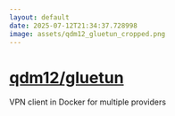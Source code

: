 ```yaml
---
layout: default
date: 2025-07-12T21:34:37.728998
image: assets/qdm12_gluetun_cropped.png
---
```


# [qdm12/gluetun](https://github.com/qdm12/gluetun)

VPN client in Docker for multiple providers
